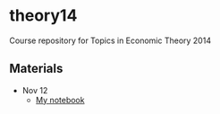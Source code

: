 theory14
========

Course repository for Topics in Economic Theory 2014

## Materials

* Nov 12
  * [My notebook](http://nbviewer.ipython.org/github/S-Nakada/HW2014/blob/master/)


